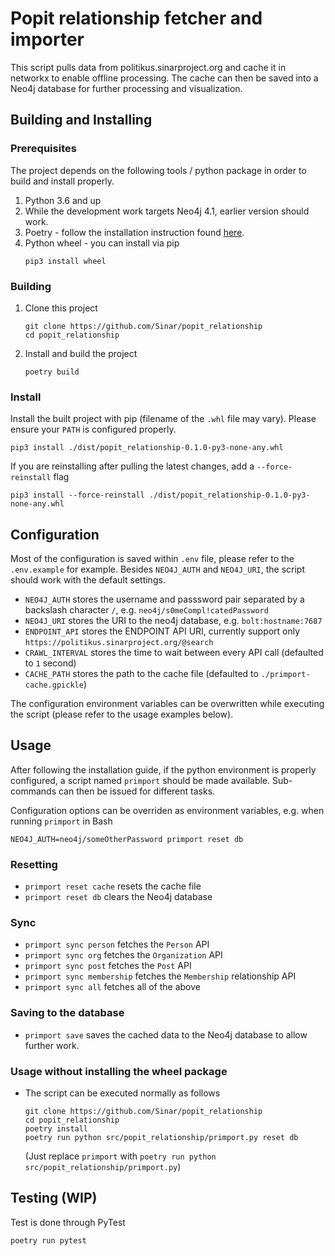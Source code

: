 # Popit relationship fetcher and importer

This script pulls data from politikus.sinarproject.org and cache it in networkx to enable offline processing. The cache can then be saved into a Neo4j database for further processing and visualization.

## Building and Installing

### Prerequisites

The project depends on the following tools / python package in order to build and install properly.

1. Python 3.6 and up
1. While the development work targets Neo4j 4.1, earlier version should work.
1. Poetry - follow the installation instruction found [here](https://python-poetry.org/docs/#installation).
1. Python wheel - you can install via pip
   ```
   pip3 install wheel
   ```

### Building

1. Clone this project
   ```
   git clone https://github.com/Sinar/popit_relationship
   cd popit_relationship
   ```
2. Install and build the project
   ```
   poetry build
   ```

### Install

Install the built project with pip (filename of the `.whl` file may vary). Please ensure your `PATH` is configured properly.

```
pip3 install ./dist/popit_relationship-0.1.0-py3-none-any.whl
```

If you are reinstalling after pulling the latest changes, add a `--force-reinstall` flag

```
pip3 install --force-reinstall ./dist/popit_relationship-0.1.0-py3-none-any.whl
```

## Configuration

Most of the configuration is saved within `.env` file, please refer to the `.env.example` for example. Besides `NEO4J_AUTH` and `NEO4J_URI`, the script should work with the default settings.

- `NEO4J_AUTH` stores the username and passsword pair separated by a backslash character `/`, e.g. `neo4j/s0meCompl!catedPassword`
- `NEO4J_URI` stores the URI to the neo4j database, e.g. `bolt:hostname:7687`
- `ENDPOINT_API` stores the ENDPOINT API URI, currently support only `https://politikus.sinarproject.org/@search`
- `CRAWL_INTERVAL` stores the time to wait between every API call (defaulted to `1` second)
- `CACHE_PATH` stores the path to the cache file (defaulted to `./primport-cache.gpickle`)

The configuration environment variables can be overwritten while executing the script (please refer to the usage examples below).

## Usage

After following the installation guide, if the python environment is properly configured, a script named `primport` should be made available. Sub-commands can then be issued for different tasks.

Configuration options can be overriden as environment variables, e.g. when running `primport` in Bash

```
NEO4J_AUTH=neo4j/someOtherPassword primport reset db
```

### Resetting

- `primport reset cache` resets the cache file
- `primport reset db` clears the Neo4j database

### Sync

- `primport sync person` fetches the `Person` API
- `primport sync org` fetches the `Organization` API
- `primport sync post` fetches the `Post` API
- `primport sync membership` fetches the `Membership` relationship API
- `primport sync all` fetches all of the above

### Saving to the database

- `primport save` saves the cached data to the Neo4j database to allow further work.

### Usage without installing the wheel package

- The script can be executed normally as follows
  ```
  git clone https://github.com/Sinar/popit_relationship
  cd popit_relationship
  poetry install
  poetry run python src/popit_relationship/primport.py reset db
  ```
  (Just replace `primport` with `poetry run python src/popit_relationship/primport.py`)

## Testing (WIP)

Test is done through PyTest

```
poetry run pytest
```
